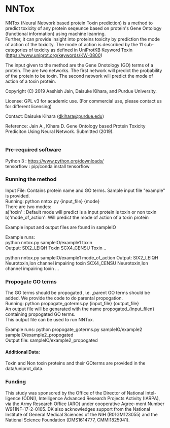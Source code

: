 # NNTox
NNTox (Neural Network based protein Toxin prediction) is a method to predict toxicity of any protein seqeunce based on protein's Gene Ontology (functional information) using machine leanring.  
Further, it can provide insight into proteins toxicity by prediction the mode of action of the toxicity. The mode of action is described by the 11 sub-categories of toxicity as defined in UniProtKB Keyword Toxin (https://www.uniprot.org/keywords/KW-0800) 

The input given to the method are the Gene Onotology (GO) terms of a protein. The are two networks. The first network will predict the probability of the protein to be toxin. The second network will predict the mode of action of a toxin protein.

Copyright (C) 2019 Aashish Jain, Daisuke Kihara, and Purdue University.

License: GPL v3 for academic use. (For commercial use, please contact us for different licensing)

Contact: Daisuke Kihara (dkihara@purdue.edu)

Reference: Jain A., Kihara D. Gene Ontology based Protein Toxicity Prediciton Using Neural Network. Submitted (2019).

#

### Pre-required software

Python 3 : https://www.python.org/downloads/  
tensorflow : pip/conda install tensorflow

### Running the method

Input File: Contains protein name and GO terms. Sample input file "example" is provided.  
Running: python nntox.py {input_file} {mode}  
There are two modes:  
a)'toxin' : Default mode will predict is a input protein is toxin or non toxin  
b)'mode_of_action': Will predict the mode of action of a toxin protein  

Example input and output files are found in sampleIO

Example runs:   
python nntox.py sampleIO/example1 toxin  
Output:
SIX2_LEIQH Toxin
SCX4_CENSU Toxin
..

python nntox.py sampleIO/example1 mode_of_action
Output:
SIX2_LEIQH Neurotoxin,Ion channel impairing toxin
SCX4_CENSU Neurotoxin,Ion channel impairing toxin
...

### Propogate GO terms  
The GO terms should be propogated ,i.e. ,parent GO terms should be added. We provide the code to do parental propogation.  
Running: python propogate_goterms.py {input_file} {output_file}  
An output file will be genarated with the name propogated_{input_filen} containing propogated GO terms.  
This output file can be used to run NNTox.

Example runs:
python propogate_goterms.py sampleIO/example2 sampleIO/example2_propogated  
Output file: sampleIO/example2_propogated    

#### Additional Data:
Toxin and Non toxin proteins and their GOterms are provided in the data/uniprot_data.

### Funding  
This study was sponsored by the Office of the Director of National Intel-ligence (ODNI), Intelligence Advanced Research Projects Activity (IARPA), via the Army Research Office (ARO) under cooperative Agree-ment Number W911NF-17-2-0105. DK also acknowledges support from the National Institute of General Medical Sciences of the NIH (R01GM123055) and the National Science Foundation (DMS1614777, CMMI1825941).  
